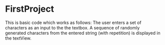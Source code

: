 FirstProject
============

This is basic code which works as follows:
 The user enters a set of characters as an input to the the textbox.
 A sequence of randomly generated characters from the entered string (with repetition) is displayed in the textView.
 
